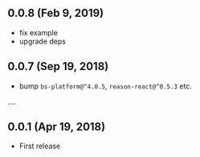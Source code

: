 ## 0.0.8 (Feb 9, 2019)

- fix example
- upgrade deps

## 0.0.7 (Sep 19, 2018)

- bump `bs-platform@^4.0.5`, `reason-react@^0.5.3` etc.

....

## 0.0.1 (Apr 19, 2018)

- First release
